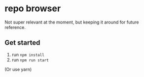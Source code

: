 # repo browser

Not super relevant at the moment, but keeping it around for future reference.

## Get started

1.  run `npm install`
2.  run `npm run start`

(Or use yarn)
